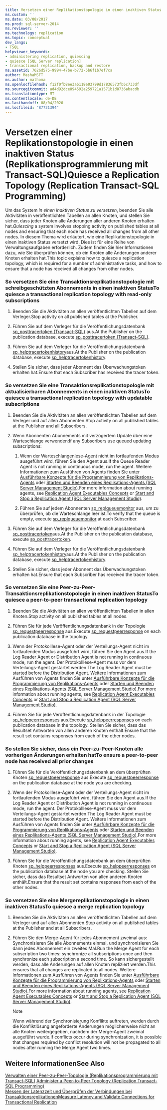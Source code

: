 ```yaml
---
title: Versetzen einer Replikationstopologie in einen inaktiven Status (Replikationsprogrammierung mit Transact-SQL) | Microsoft-Dokumentation
ms.custom: ''
ms.date: 03/08/2017
ms.prod: sql-server-2014
ms.reviewer: ''
ms.technology: replication
ms.topic: conceptual
dev_langs:
- TSQL
helpviewer_keywords:
- administering replication, quiescing
- quiesce [SQL Server replication]
- transactional replication, backup and restore
ms.assetid: 7626d575-9994-47be-b772-5b6f1b7ef7ca
author: MashaMSFT
ms.author: mathoma
ms.openlocfilehash: f12f0fb8ee3a6118e03799d17836573fb5c733df
ms.sourcegitcommit: ad4d92dce894592a259721a1571b1d8736abacdb
ms.translationtype: MT
ms.contentlocale: de-DE
ms.lasthandoff: 08/04/2020
ms.locfileid: "87721394"
---
```

# <a name="quiesce-a-replication-topology-replication-transact-sql-programming"></a><span data-ttu-id="12a6a-102">Versetzen einer Replikationstopologie in einen inaktiven Status (Replikationsprogrammierung mit Transact-SQL)</span><span class="sxs-lookup"><span data-stu-id="12a6a-102">Quiesce a Replication Topology (Replication Transact-SQL Programming)</span></span>
  <span data-ttu-id="12a6a-103"> Um das System *in einen inaktiven Status zu versetzen*, beenden Sie alle Aktivitäten in veröffentlichten Tabellen an allen Knoten, und stellen Sie sicher, dass jeder Knoten alle Änderungen aller anderen Knoten erhalten hat.</span><span class="sxs-lookup"><span data-stu-id="12a6a-103">*Quiescing* a system involves stopping activity on published tables at all nodes and ensuring that each node has received all changes from all other nodes.</span></span> <span data-ttu-id="12a6a-104">In diesem Thema wird erläutert, wie eine Replikationstopologie in einen inaktiven Status versetzt wird. Dies ist für eine Reihe von Verwaltungsaufgaben erforderlich. Zudem finden Sie hier Informationen dazu, wie Sie überprüfen können, ob ein Knoten alle Änderungen anderer Knoten erhalten hat.</span><span class="sxs-lookup"><span data-stu-id="12a6a-104">This topic explains how to quiesce a replication topology, which is required for a number of administrative tasks, and how to ensure that a node has received all changes from other nodes.</span></span>  
  
### <a name="to-quiesce-a-transactional-replication-topology-with-read-only-subscriptions"></a><span data-ttu-id="12a6a-105">So versetzen Sie eine Transaktionsreplikationstopologie mit schreibgeschützten Abonnements in einen inaktiven Status</span><span class="sxs-lookup"><span data-stu-id="12a6a-105">To quiesce a transactional replication topology with read-only subscriptions</span></span>  
  
1.  <span data-ttu-id="12a6a-106">Beenden Sie die Aktivitäten an allen veröffentlichten Tabellen auf dem Verleger.</span><span class="sxs-lookup"><span data-stu-id="12a6a-106">Stop activity on all published tables at the Publisher.</span></span>  
  
2.  <span data-ttu-id="12a6a-107">Führen Sie auf dem Verleger für die Veröffentlichungsdatenbank [sp_posttracertoken &#40;Transact-SQL&#41;](/sql/relational-databases/system-stored-procedures/sp-posttracertoken-transact-sql) aus.</span><span class="sxs-lookup"><span data-stu-id="12a6a-107">At the Publisher on the publication database, execute [sp_posttracertoken &#40;Transact-SQL&#41;](/sql/relational-databases/system-stored-procedures/sp-posttracertoken-transact-sql).</span></span>  
  
3.  <span data-ttu-id="12a6a-108">Führen Sie auf dem Verleger für die Veröffentlichungsdatenbank [sp_helptracertokenhistory](/sql/relational-databases/system-stored-procedures/sp-helptracertokenhistory-transact-sql)aus.</span><span class="sxs-lookup"><span data-stu-id="12a6a-108">At the Publisher on the publication database, execute [sp_helptracertokenhistory](/sql/relational-databases/system-stored-procedures/sp-helptracertokenhistory-transact-sql).</span></span>  
  
4.  <span data-ttu-id="12a6a-109">Stellen Sie sicher, dass jeder Abonnent das Überwachungstoken erhalten hat.</span><span class="sxs-lookup"><span data-stu-id="12a6a-109">Ensure that each Subscriber has received the tracer token.</span></span>  
  
### <a name="to-quiesce-a-transactional-replication-topology-with-updatable-subscriptions"></a><span data-ttu-id="12a6a-110">So versetzen Sie eine Transaktionsreplikationstopologie mit aktualisierbaren Abonnements in einen inaktiven Status</span><span class="sxs-lookup"><span data-stu-id="12a6a-110">To quiesce a transactional replication topology with updatable subscriptions</span></span>  
  
1.  <span data-ttu-id="12a6a-111">Beenden Sie die Aktivitäten an allen veröffentlichten Tabellen auf dem Verleger und auf allen Abonnenten.</span><span class="sxs-lookup"><span data-stu-id="12a6a-111">Stop activity on all published tables at the Publisher and all Subscribers.</span></span>  
  
2.  <span data-ttu-id="12a6a-112">Wenn Abonnenten Abonnements mit verzögertem Update über eine Warteschlange verwenden:</span><span class="sxs-lookup"><span data-stu-id="12a6a-112">If any Subscribers use queued updating subscriptions:</span></span>  
  
    1.  <span data-ttu-id="12a6a-113">Wenn der Warteschlangenlese-Agent nicht im fortlaufenden Modus ausgeführt wird, führen Sie den Agent aus.</span><span class="sxs-lookup"><span data-stu-id="12a6a-113">If the Queue Reader Agent is not running in continuous mode, run the agent.</span></span> <span data-ttu-id="12a6a-114">Weitere Informationen zum Ausführen von Agents finden Sie unter [Ausführbare Konzepte für die Programmierung von Replikations-Agents](../concepts/replication-agent-executables-concepts.md) oder [Starten und Beenden eines Replikations-Agents &#40;SQL Server Management Studio&#41;](../agents/start-and-stop-a-replication-agent-sql-server-management-studio.md).</span><span class="sxs-lookup"><span data-stu-id="12a6a-114">For more information about running agents, see [Replication Agent Executables Concepts](../concepts/replication-agent-executables-concepts.md) or [Start and Stop a Replication Agent &#40;SQL Server Management Studio&#41;](../agents/start-and-stop-a-replication-agent-sql-server-management-studio.md).</span></span>  
  
    2.  <span data-ttu-id="12a6a-115">Führen Sie auf jedem Abonnenten [sp_replqueuemonitor](/sql/relational-databases/system-stored-procedures/sp-replqueuemonitor-transact-sql) aus, um zu überprüfen, ob die Warteschlange leer ist.</span><span class="sxs-lookup"><span data-stu-id="12a6a-115">To verify that the queue is empty, execute [sp_replqueuemonitor](/sql/relational-databases/system-stored-procedures/sp-replqueuemonitor-transact-sql) at each Subscriber.</span></span>  
  
3.  <span data-ttu-id="12a6a-116">Führen Sie auf dem Verleger für die Veröffentlichungsdatenbank [sp_posttracertoken](/sql/relational-databases/system-stored-procedures/sp-posttracertoken-transact-sql)aus.</span><span class="sxs-lookup"><span data-stu-id="12a6a-116">At the Publisher on the publication database, execute [sp_posttracertoken](/sql/relational-databases/system-stored-procedures/sp-posttracertoken-transact-sql).</span></span>  
  
4.  <span data-ttu-id="12a6a-117">Führen Sie auf dem Verleger für die Veröffentlichungsdatenbank [sp_helptracertokenhistory](/sql/relational-databases/system-stored-procedures/sp-helptracertokenhistory-transact-sql)aus.</span><span class="sxs-lookup"><span data-stu-id="12a6a-117">At the Publisher on the publication database, execute [sp_helptracertokenhistory](/sql/relational-databases/system-stored-procedures/sp-helptracertokenhistory-transact-sql).</span></span>  
  
5.  <span data-ttu-id="12a6a-118">Stellen Sie sicher, dass jeder Abonnent das Überwachungstoken erhalten hat.</span><span class="sxs-lookup"><span data-stu-id="12a6a-118">Ensure that each Subscriber has received the tracer token.</span></span>  
  
### <a name="to-quiesce-a-peer-to-peer-transactional-replication-topology"></a><span data-ttu-id="12a6a-119">So versetzen Sie eine Peer-zu-Peer-Transaktionsreplikationstopologie in einen inaktiven Status</span><span class="sxs-lookup"><span data-stu-id="12a6a-119">To quiesce a peer-to-peer transactional replication topology</span></span>  
  
1.  <span data-ttu-id="12a6a-120">Beenden Sie die Aktivitäten an allen veröffentlichten Tabellen in allen Knoten.</span><span class="sxs-lookup"><span data-stu-id="12a6a-120">Stop activity on all published tables at all nodes.</span></span>  
  
2.  <span data-ttu-id="12a6a-121">Führen Sie für jede Veröffentlichungsdatenbank in der Topologie [sp_requestpeerresponse](/sql/relational-databases/system-stored-procedures/sp-requestpeerresponse-transact-sql) aus.</span><span class="sxs-lookup"><span data-stu-id="12a6a-121">Execute [sp_requestpeerresponse](/sql/relational-databases/system-stored-procedures/sp-requestpeerresponse-transact-sql) on each publication database in the topology.</span></span>  
  
3.  <span data-ttu-id="12a6a-122">Wenn der Protokolllese-Agent oder der Verteilungs-Agent nicht im fortlaufenden Modus ausgeführt wird, führen Sie den Agent aus.</span><span class="sxs-lookup"><span data-stu-id="12a6a-122">If the Log Reader Agent or Distribution Agent is not running in continuous mode, run the agent.</span></span> <span data-ttu-id="12a6a-123">Der Protokolllese-Agent muss vor dem Verteilungs-Agent gestartet werden.</span><span class="sxs-lookup"><span data-stu-id="12a6a-123">The Log Reader Agent must be started before the Distribution Agent.</span></span> <span data-ttu-id="12a6a-124">Weitere Informationen zum Ausführen von Agents finden Sie unter [Ausführbare Konzepte für die Programmierung von Replikations-Agents](../concepts/replication-agent-executables-concepts.md) oder [Starten und Beenden eines Replikations-Agents &#40;SQL Server Management Studio&#41;](../agents/start-and-stop-a-replication-agent-sql-server-management-studio.md).</span><span class="sxs-lookup"><span data-stu-id="12a6a-124">For more information about running agents, see [Replication Agent Executables Concepts](../concepts/replication-agent-executables-concepts.md) or [Start and Stop a Replication Agent &#40;SQL Server Management Studio&#41;](../agents/start-and-stop-a-replication-agent-sql-server-management-studio.md).</span></span>  
  
4.  <span data-ttu-id="12a6a-125">Führen Sie für jede Veröffentlichungsdatenbank in der Topologie [sp_helppeerresponses](/sql/relational-databases/system-stored-procedures/sp-helppeerresponses-transact-sql) aus.</span><span class="sxs-lookup"><span data-stu-id="12a6a-125">Execute [sp_helppeerresponses](/sql/relational-databases/system-stored-procedures/sp-helppeerresponses-transact-sql) on each publication database in the topology.</span></span> <span data-ttu-id="12a6a-126">Stellen Sie sicher, dass das Resultset Antworten von allen anderen Knoten enthält.</span><span class="sxs-lookup"><span data-stu-id="12a6a-126">Ensure that the result set contains responses from each of the other nodes.</span></span>  
  
### <a name="to-ensure-a-peer-to-peer-node-has-received-all-prior-changes"></a><span data-ttu-id="12a6a-127">So stellen Sie sicher, dass ein Peer-zu-Peer-Knoten alle vorherigen Änderungen erhalten hat</span><span class="sxs-lookup"><span data-stu-id="12a6a-127">To ensure a peer-to-peer node has received all prior changes</span></span>  
  
1.  <span data-ttu-id="12a6a-128">Führen Sie für die Veröffentlichungsdatenbank an dem überprüften Knoten [sp_requestpeerresponse](/sql/relational-databases/system-stored-procedures/sp-requestpeerresponse-transact-sql) aus.</span><span class="sxs-lookup"><span data-stu-id="12a6a-128">Execute [sp_requestpeerresponse](/sql/relational-databases/system-stored-procedures/sp-requestpeerresponse-transact-sql) on the publication database at the node you are checking.</span></span>  
  
2.  <span data-ttu-id="12a6a-129">Wenn der Protokolllese-Agent oder der Verteilungs-Agent nicht im fortlaufenden Modus ausgeführt wird, führen Sie den Agent aus.</span><span class="sxs-lookup"><span data-stu-id="12a6a-129">If the Log Reader Agent or Distribution Agent is not running in continuous mode, run the agent.</span></span> <span data-ttu-id="12a6a-130">Der Protokolllese-Agent muss vor dem Verteilungs-Agent gestartet werden.</span><span class="sxs-lookup"><span data-stu-id="12a6a-130">The Log Reader Agent must be started before the Distribution Agent.</span></span> <span data-ttu-id="12a6a-131">Weitere Informationen zum Ausführen von Agents finden Sie unter [Ausführbare Konzepte für die Programmierung von Replikations-Agents](../concepts/replication-agent-executables-concepts.md) oder [Starten und Beenden eines Replikations-Agents &#40;SQL Server Management Studio&#41;](../agents/start-and-stop-a-replication-agent-sql-server-management-studio.md).</span><span class="sxs-lookup"><span data-stu-id="12a6a-131">For more information about running agents, see [Replication Agent Executables Concepts](../concepts/replication-agent-executables-concepts.md) or [Start and Stop a Replication Agent &#40;SQL Server Management Studio&#41;](../agents/start-and-stop-a-replication-agent-sql-server-management-studio.md).</span></span>  
  
3.  <span data-ttu-id="12a6a-132">Führen Sie für die Veröffentlichungsdatenbank an dem überprüften Knoten [sp_helppeerresponses](/sql/relational-databases/system-stored-procedures/sp-helppeerresponses-transact-sql) aus.</span><span class="sxs-lookup"><span data-stu-id="12a6a-132">Execute [sp_helppeerresponses](/sql/relational-databases/system-stored-procedures/sp-helppeerresponses-transact-sql) on the publication database at the node you are checking.</span></span> <span data-ttu-id="12a6a-133">Stellen Sie sicher, dass das Resultset Antworten von allen anderen Knoten enthält.</span><span class="sxs-lookup"><span data-stu-id="12a6a-133">Ensure that the result set contains responses from each of the other nodes.</span></span>  
  
### <a name="to-quiesce-a-merge-replication-topology"></a><span data-ttu-id="12a6a-134">So versetzen Sie eine Mergereplikationstopologie in einen inaktiven Status</span><span class="sxs-lookup"><span data-stu-id="12a6a-134">To quiesce a merge replication topology</span></span>  
  
1.  <span data-ttu-id="12a6a-135">Beenden Sie die Aktivitäten an allen veröffentlichten Tabellen auf dem Verleger und auf allen Abonnenten.</span><span class="sxs-lookup"><span data-stu-id="12a6a-135">Stop activity on all published tables at the Publisher and at all Subscribers.</span></span>  
  
2.  <span data-ttu-id="12a6a-136">Führen Sie den Merge-Agent für jedes Abonnement zweimal aus: Synchronisieren Sie alle Abonnements einmal, und synchronisieren Sie dann jedes Abonnement ein zweites Mal.</span><span class="sxs-lookup"><span data-stu-id="12a6a-136">Run the Merge Agent for each subscription two times: synchronize all subscriptions once and then synchronize each subscription a second time.</span></span> <span data-ttu-id="12a6a-137">So kann sichergestellt werden, dass alle Änderungen auf allen Knoten repliziert werden.</span><span class="sxs-lookup"><span data-stu-id="12a6a-137">This ensures that all changes are replicated to all nodes.</span></span> <span data-ttu-id="12a6a-138">Weitere Informationen zum Ausführen von Agents finden Sie unter [Ausführbare Konzepte für die Programmierung von Replikations-Agents](../concepts/replication-agent-executables-concepts.md) oder [Starten und Beenden eines Replikations-Agents &#40;SQL Server Management Studio&#41;](../agents/start-and-stop-a-replication-agent-sql-server-management-studio.md).</span><span class="sxs-lookup"><span data-stu-id="12a6a-138">For more information about running agents, see [Replication Agent Executables Concepts](../concepts/replication-agent-executables-concepts.md) or [Start and Stop a Replication Agent &#40;SQL Server Management Studio&#41;](../agents/start-and-stop-a-replication-agent-sql-server-management-studio.md).</span></span>  
  
    > [!NOTE]  
    >  <span data-ttu-id="12a6a-139">Wenn während der Synchronisierung Konflikte auftreten, werden durch die Konfliktlösung angeforderte Änderungen möglicherweise nicht an alle Knoten weitergegeben, nachdem der Merge-Agent zweimal ausgeführt wurde.</span><span class="sxs-lookup"><span data-stu-id="12a6a-139">If conflicts occur during synchronization, it is possible that changes required by conflict resolution will not be propagated to all nodes after running the Merge Agent two times.</span></span>  
  
## <a name="see-also"></a><span data-ttu-id="12a6a-140">Weitere Informationen</span><span class="sxs-lookup"><span data-stu-id="12a6a-140">See Also</span></span>  
 <span data-ttu-id="12a6a-141">[Verwalten einer Peer-zu-Peer-Topologie &#40;Replikationsprogrammierung mit Transact-SQL&#41;](administer-a-peer-to-peer-topology-replication-transact-sql-programming.md) </span><span class="sxs-lookup"><span data-stu-id="12a6a-141">[Administer a Peer-to-Peer Topology &#40;Replication Transact-SQL Programming&#41;](administer-a-peer-to-peer-topology-replication-transact-sql-programming.md) </span></span>  
 [<span data-ttu-id="12a6a-142">Messen der Latenzzeit und Überprüfen der Verbindungen bei Transaktionsreplikationen</span><span class="sxs-lookup"><span data-stu-id="12a6a-142">Measure Latency and Validate Connections for Transactional Replication</span></span>](../monitor/measure-latency-and-validate-connections-for-transactional-replication.md)  
  
  
